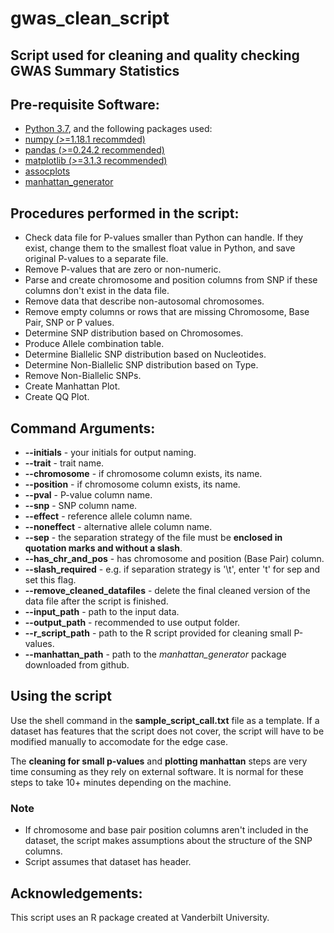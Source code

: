 # gwas_clean_script 
  
## Script used for cleaning and quality checking GWAS Summary Statistics

## Pre-requisite Software:
* [Python 3.7](https://www.python.org/), and the following packages used:
* [numpy (*>*=1.18.1 recommded)](https://numpy.org/)
* [pandas (*>*=0.24.2 recommended)](http://pandas.pydata.org/)
* [matplotlib (*>*=3.1.3 recommended)](https://matplotlib.org/)
* [assocplots](https://github.com/khramts/assocplots)
* [manhattan_generator](https://github.com/pgxcentre/manhattan_generator)

## Procedures performed in the script:
* Check data file for P-values smaller than Python can handle. If they exist, change them to the smallest float value in Python, and save original P-values to a separate file.
* Remove P-values that are zero or non-numeric.
* Parse and create chromosome and position columns from SNP if these columns don't exist in the data file.
* Remove data that describe non-autosomal chromosomes.
* Remove empty columns or rows that are missing Chromosome, Base Pair, SNP or P values.
* Determine SNP distribution based on Chromosomes.
* Produce Allele combination table.
* Determine Biallelic SNP distribution based on Nucleotides.
* Determine Non-Biallelic SNP distribution based on Type.
* Remove Non-Biallelic SNPs.
* Create Manhattan Plot.
* Create QQ Plot.

## Command Arguments:
* **--initials** - your initials for output naming.
* **--trait** - trait name.
* **--chromosome** - if chromosome column exists, its name.
* **--position** - if chromosome column exists, its name.
* **--pval** - P-value column name.
* **--snp** - SNP column name.
* **--effect** - reference allele column name.
* **--noneffect** - alternative allele column name.
* **--sep** - the separation strategy of the file must be **enclosed in quotation marks and without a slash**.
* **--has_chr_and_pos** - has chromosome and position (Base Pair) column.
* **--slash_required** - e.g. if separation strategy is '\t', enter 't' for sep and set this flag.
* **--remove_cleaned_datafiles** - delete the final cleaned version of the data file after the script is finished.
* **--input_path** - path to the input data.
* **--output_path** - recommended to use output folder.
* **--r_script_path** - path to the R script provided for cleaning small P-values.
* **--manhattan_path** - path to the *manhattan_generator* package downloaded from github.

## Using the script
Use the shell command in the **sample_script_call.txt** file as a template.
If a dataset has features that the script does not cover, the script will have to be modified manually to accomodate for the edge case.

The **cleaning for small p-values** and **plotting manhattan** steps are very time consuming as they rely on external software. It is normal for these steps to take 10+ minutes depending on the machine.

### Note
* If chromosome and base pair position columns aren't included in the dataset, the script makes assumptions about the structure of the SNP columns.
* Script assumes that dataset has header.

## Acknowledgements:
This script uses an R package created at Vanderbilt University. 
